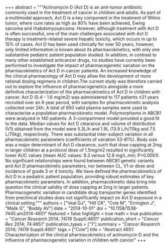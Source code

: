 +++
abstract = """Actinomycin D (Act D) is an anti-tumor antibiotic commonly used in the treatment of cancer in children and adults. As part of a multimodal approach, Act D is a key component in the treatment of Wilms tumor, where cure rates as high as 90% have been achieved, Ewing sarcoma and rhabdomyosarcoma. However, although treatment with Act D is often successful, one of the main challenges associated with Act D therapy is treatment-related severe hepatic toxicity, which occurs in up to 15% of cases. Act D has been used clinically for over 50 years, however, only limited information is known about its pharmacokinetics, with only one substantive pediatric patient population studied. In addition, in contrast to many other established anticancer drugs, no studies have currently been performed to investigate the impact of pharmacogenetic variation on the pharmacokinetics of Act D in cancer patients. An increased knowledge of the clinical pharmacology of Act D may allow the development of more rational dosing regimens in children.The current study was therefore carried out to explore the influence of pharmacogenetics alongside a more definitive characterization of the pharmacokinetics of Act D in children with cancer. Act D (0.4 - 1.6 mg/m2) was administered to 117 patients ≤21 years recruited over an 8 year period, with samples for pharmacokinetic analysis collected over 24h. A total of 650 valid plasma samples were used to characterize a population pharmacokinetic model. Polymorphisms in ABCB1 were analyzed in 140 patients. A 3-compartment model provided a good fit to the data. Median values for Act D clearance and volume of distribution (V1) obtained from the model were 5.3L/h and 1.9L (13.9 L/h/70kg and 7.5 L/70kg), respectively. There was substantial inter-subject variation in all pharmacokinetic parameters (coefficients of variation 53-81%). Body size was a major determinant of Act D clearance, such that dose capping at 2mg in larger children at a protocol dose of 1.5mg/m2 resulted in significantly lower AUC values (mean AUC values: 9.3 versus 12.8 mg/L.min; P<0.0001). No significant relationships were found between ABCB1 genetic variants and Act D pharmacokinetic parameters, nor between CL, V1 or dose and incidence of grade 3 or 4 toxicity. We have defined the pharmacokinetics of Act D in a pediatric patient population, providing robust estimates of key pharmacokinetic parameters. In addition, pharmacokinetic data bring into question the clinical validity of dose capping at 2mg in larger patients. Pharmacogenetic variation in candidate drug transporter genes identified from preclinical studies does not significantly impact on Act D exposure in a clinical setting."""
authors = ["Veal GJ", "Hill CR", "Cole M", "Errington J", "Malik G", "Boddy AV"]
date = "2014-10-01"
doi = "10.1158/1538-7445.am2014-4651"
featured = false
highlight = true
math = true
publication = "*Cancer Research* 2014; 74(19 Suppl):4651"
publication_short = "*Cancer Res* 2014; 74:4651"
publication_types = ["1"]
summary = "*Cancer Research* 2014; 74(19 Suppl):4651"
tags = ["Cole"]
title = "Abstract 4651: Characterization of the clinical pharmacokinetics of actinomycin D and the influence of pharmacogenetic variation in children with cancer"
+++
